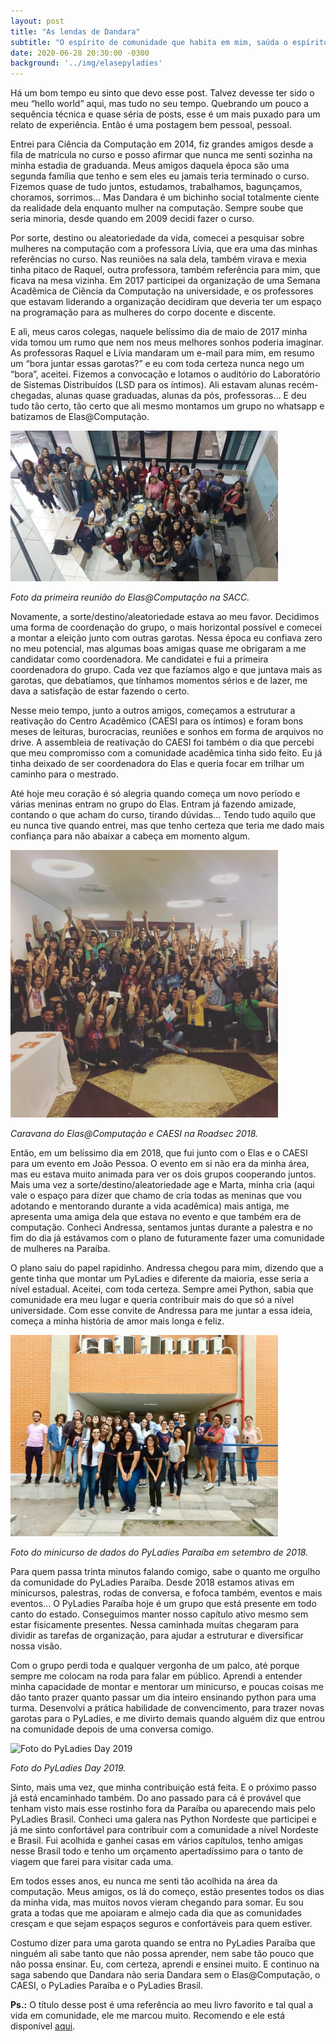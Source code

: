```yaml
---
layout: post
title: "As lendas de Dandara"
subtitle: "O espírito de comunidade que habita em mim, saúda o espírito de habita em você."
date: 2020-06-28 20:30:00 -0300
background: '../img/elasepyladies'
---
```


Há um bom tempo eu sinto que devo esse post. Talvez devesse ter sido o meu “hello world” aqui, mas tudo no seu tempo. Quebrando um pouco a sequência técnica e quase séria de posts, esse é um mais puxado para um relato de experiência. Então é uma postagem bem pessoal, pessoal.

Entrei para Ciência da Computação em 2014, fiz grandes amigos desde a fila de matrícula no curso e posso afirmar que nunca me senti sozinha na minha estadia de graduanda. Meus amigos daquela época são uma segunda família que tenho e sem eles eu jamais teria terminado o curso. Fizemos quase de tudo juntos, estudamos, trabalhamos, bagunçamos, choramos, sorrimos… Mas Dandara é um bichinho social totalmente ciente da realidade dela enquanto mulher na computação. Sempre soube que seria minoria, desde quando em 2009 decidi fazer o curso. 

Por sorte, destino ou aleatoriedade da vida,  comecei a pesquisar sobre mulheres na computação com a professora Lívia, que era uma das minhas referências no curso. Nas reuniões na sala dela, também virava e mexia tinha pitaco de Raquel, outra professora, também referência para mim, que ficava na mesa vizinha. Em 2017  participei da organização de uma Semana Acadêmica de Ciência da Computação na universidade, e os professores que estavam liderando a organização decidiram que deveria ter um espaço na programação para as mulheres do corpo docente e discente. 

E ali, meus caros colegas, naquele belíssimo dia de maio de 2017 minha vida tomou um rumo que nem nos meus melhores sonhos poderia imaginar. As professoras Raquel e Lívia mandaram um e-mail para mim,  em resumo um “bora juntar essas garotas?”  e eu com toda certeza nunca nego um “bora”, aceitei. Fizemos a convocação e lotamos o auditório do Laboratório de Sistemas Distribuídos (LSD para os íntimos). Ali estavam alunas recém-chegadas, alunas quase graduadas, alunas da pós, professoras… E deu tudo tão certo, tão certo que ali mesmo montamos um grupo no whatsapp e batizamos de Elas@Computação. 

<img src="/img/comunidades/elascomputacao.jpg" alt="Foto da primeira reunião do Elas@Computação" width="85%">

<em>Foto da primeira reunião do Elas@Computação na SACC.</em>

Novamente, a sorte/destino/aleatoriedade estava ao meu favor. Decidimos uma forma de coordenação do grupo, o mais horizontal possível e comecei a montar a eleição junto com outras garotas. Nessa época eu confiava zero no meu potencial, mas algumas boas amigas quase me obrigaram a me candidatar como coordenadora. Me candidatei e fui a primeira coordenadora do grupo. Cada vez que fazíamos algo e que juntava mais as garotas, que debatíamos, que tínhamos momentos sérios e de lazer, me dava a satisfação de estar fazendo o certo. 

Nesse meio tempo, junto a outros amigos, começamos a estruturar a reativação do Centro Acadêmico (CAESI para os íntimos) e foram bons meses de leituras, burocracias, reuniões e sonhos em forma de arquivos no drive. A assembleia de reativação do CAESI foi também o dia que  percebi que meu compromisso com a comunidade acadêmica tinha sido feito. Eu já tinha deixado de ser coordenadora do Elas e queria focar em trilhar um caminho para o mestrado. 

Até hoje meu coração é só alegria quando começa um novo período e várias meninas entram no grupo do Elas. Entram já fazendo amizade, contando o que acham do curso, tirando dúvidas… Tendo tudo aquilo que eu nunca tive quando entrei, mas que tenho certeza que teria me dado mais confiança para não abaixar a cabeça em momento algum.

<img src="/img/comunidades/elasecaesi.jpg" alt="Caravana do Elas@Computação e CAESI na Roadsec 2018." width="85%">

<em>Caravana do Elas@Computação e CAESI na Roadsec 2018.</em>

Então, em um belíssimo dia em 2018, que fui junto com o Elas e o CAESI para um evento em João Pessoa. O evento em si não era da minha área, mas eu estava muito animada para ver os dois grupos cooperando juntos. Mais uma vez a sorte/destino/aleatoriedade age e Marta, minha cria (aqui vale o espaço para dizer que  chamo de cria todas as meninas que vou adotando e mentorando durante a vida acadêmica) mais antiga, me apresenta uma amiga dela que estava no evento e que também era de computação. Conheci Andressa, sentamos juntas durante a palestra e no fim do dia já estávamos com o plano de futuramente fazer uma comunidade de mulheres na Paraíba.

O plano saiu do papel rapidinho. Andressa chegou para mim, dizendo que a gente tinha que montar um PyLadies e diferente da maioria, esse seria a nível estadual. Aceitei, com toda certeza. Sempre amei Python, sabia que comunidade era meu lugar e queria contribuir mais do que só a nível universidade. Com esse convite de Andressa para me juntar a essa ideia, começa a minha história de amor mais longa e feliz.

<img src="/img/comunidades/pyladiespb.jpg" alt="Foto do minicurso de dados do PyLadies Paraíba" width="85%">

<em>Foto do minicurso de dados do PyLadies Paraíba em setembro de 2018.</em>

Para quem passa trinta minutos falando comigo, sabe o quanto me orgulho da comunidade do PyLadies Paraíba. Desde 2018 estamos ativas em minicursos, palestras, rodas de conversa, e fofoca também, eventos e mais eventos… O PyLadies Paraíba hoje é um grupo que está presente em todo canto do estado. Conseguimos manter nosso capítulo ativo mesmo sem estar fisicamente presentes. Nessa caminhada muitas chegaram para dividir as tarefas de organização, para ajudar a estruturar e diversificar nossa visão. 

Com o grupo perdi toda e qualquer vergonha de um palco, até porque sempre me colocam na roda para falar em público. Aprendi a entender minha capacidade de montar e mentorar um minicurso, e poucas coisas me dão tanto prazer quanto passar um dia inteiro ensinando python para uma turma. Desenvolvi a prática habilidade de convencimento,  para trazer novas garotas para o PyLadies, e me divirto demais quando alguém diz que entrou na comunidade depois de uma conversa comigo.

<img src="/img/comunidades/pyladiespbday.JPG" alt="Foto do PyLadies Day 2019" width="85%">

<em>Foto do PyLadies Day 2019.</em>

Sinto, mais uma vez, que minha contribuição está feita. E o próximo passo já está encaminhado também. Do ano passado para cá é provável que tenham visto mais esse rostinho fora da Paraíba ou aparecendo mais pelo PyLadies Brasil. Conheci uma galera nas Python Nordeste que participei e já me sinto confortável para contribuir com a comunidade a nível Nordeste e Brasil. Fui acolhida e ganhei casas em vários capítulos, tenho amigas nesse Brasil todo e tenho um orçamento apertadíssimo para o tanto de viagem que farei para visitar cada uma.

Em todos esses anos, eu nunca me senti tão acolhida na área da computação. Meus amigos, os lá do começo, estão presentes todos os dias da minha vida, mas muitos novos vieram chegando para somar. Eu sou grata a todas que me apoiaram e almejo cada dia que as comunidades cresçam e que sejam espaços seguros e confortáveis para quem estiver. 

Costumo dizer para uma garota quando se entra no PyLadies Paraíba que ninguém ali sabe tanto que não possa aprender, nem sabe tão pouco que não possa ensinar. Eu, com certeza, aprendi e ensinei muito. E continuo na saga sabendo que Dandara não seria Dandara sem o Elas@Computação, o CAESI, o PyLadies Paraíba e o PyLadies Brasil.

**Ps.:** O título desse post é uma referência ao meu livro favorito e tal qual a vida em comunidade, ele me marcou muito. Recomendo e ele está disponível [aqui](http://loja.jaridarraes.com/pd-44e960-as-lendas-de-dandara-2016.html?ct=&p=1&s=1).